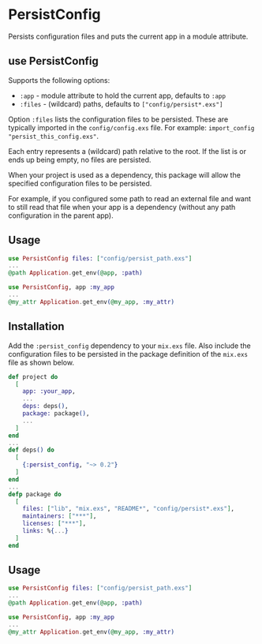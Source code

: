 # PersistConfig

Persists configuration files and puts the current app in a module attribute.

## use PersistConfig

Supports the following options:

- `:app`   - module attribute to hold the current app, defaults to `:app`
- `:files` - (wildcard) paths, defaults to `["config/persist*.exs"]`

Option `:files` lists the configuration files to be persisted.
These are typically imported in the `config/config.exs` file.
For example: `import_config "persist_this_config.exs"`.

Each entry represents a (wildcard) path relative to the root.
If the list is or ends up being empty, no files are persisted.

When your project is used as a dependency, this package will
allow the specified configuration files to be persisted.

For example, if you configured some path to read an external
file and want to still read that file when your app is a
dependency (without any path configuration in the parent app).

## Usage

```elixir
use PersistConfig files: ["config/persist_path.exs"]
...
@path Application.get_env(@app, :path)
```

```elixir
use PersistConfig, app :my_app
...
@my_attr Application.get_env(@my_app, :my_attr)
```

## Installation

Add the `:persist_config` dependency to your `mix.exs` file.
Also include the configuration files to be persisted in the package definition
of the `mix.exs` file as shown below.

```elixir
def project do
  [
    app: :your_app,
    ...
    deps: deps(),
    package: package(),
    ...
  ]
end
...
def deps() do
  [
    {:persist_config, "~> 0.2"}
  ]
end
...
defp package do
  [
    files: ["lib", "mix.exs", "README*", "config/persist*.exs"],
    maintainers: ["***"],
    licenses: ["***"],
    links: %{...}
  ]
end
```

## Usage

```elixir
use PersistConfig files: ["config/persist_path.exs"]
...
@path Application.get_env(@app, :path)
```

```elixir
use PersistConfig, app :my_app
...
@my_attr Application.get_env(@my_app, :my_attr)
```